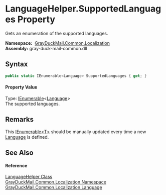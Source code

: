 LanguageHelper.SupportedLanguages Property
==========================================
Gets an enumeration of the supported languages.

  **Namespace:**  [GrayDuckMail.Common.Localization][1]  
  **Assembly:** gray-duck-mail-common.dll

Syntax
------

```csharp
public static IEnumerable<Language> SupportedLanguages { get; }
```

#### Property Value
Type: [IEnumerable][2]&lt;[Language][3]>  
 The supported languages. 

Remarks
-------
 This [IEnumerable&lt;T>][2] should be manually updated every time a new [Language][3] is defined. 

See Also
--------

#### Reference
[LanguageHelper Class][4]  
[GrayDuckMail.Common.Localization Namespace][1]  
[GrayDuckMail.Common.Localization.Language][3]  

[1]: ../README.md
[2]: https://docs.microsoft.com/dotnet/api/system.collections.generic.ienumerable-1
[3]: ../Language/README.md
[4]: README.md